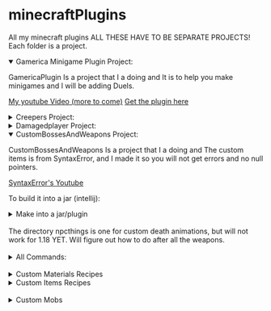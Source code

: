 # minecraftPlugins
All my minecraft plugins
ALL THESE HAVE TO BE SEPARATE PROJECTS! Each folder is a project.

<details open> 
   <summary> Gamerica Minigame Plugin Project: </summary>
   <p>GamericaPlugin Is a project that I a doing and It is to help you make minigames and I will be adding Duels.<p>
   <a href="https://www.youtube.com/watch?v=N6eRHioYZAM">My youtube Video (more to come)</a>   
   <a href=https://dev.bukkit.org/projects/gamerica_minigames_plugin>Get the plugin here</a>
</details>

<details close> 
   <summary>Creepers Project: </summary>
   </details>
   <details close> 
   <summary>Damagedplayer Project: </summary>
   </details>

<details open> 
   <summary> CustomBossesAndWeapons Project: </summary>
   <p>CustomBossesAndWeapons Is a project that I a doing and The custom items is from SyntaxError, and I made it so you will not get errors and no null pointers.<p>
   <a href=https://www.youtube.com/c/SyntaxErrorYT>SyntaxError's Youtube</a>

To build it into a jar (intellij):
<details close> 
   <summary>Make into a jar/plugin</summary>
   <a href=https://user-images.githubusercontent.com/78304954/150655726-7cbedf42-03e5-414b-b0cb-1e654becf87f.png>(Image)</a>
</details><br>
   The directory npcthings is one for custom death animations, but will not work for 1.18 YET. Will figure out how to do after all the weapons.<br><br>
   <details close>
      <summary>All Commands:</summary>
      <p>
      
# COMMANDS: <br>
# MOBS <br>
  necromancer: <br>
    description: Create a boss that will attack you! <br><br>
  revenant: <br>
    description: Creates a boss <br><br>
  zombieboss: <br>
    description: Creates a zombieboss! <br><br>
  skeletonboss: <br>
    description: Creates a skeletonboss! <br><br>
  necromancerapprentice: <br>
    description: create a boss apprentice <br><br>
  spawnBosses: <br>
    description: spawns all bosses <br><br>
  spawn: <br>
    description:Spawns Apprentice<br><br>
         
# CUSTOM ITEMS <br>
  giveall: <br>
    description: gives all <br><br>
  givegrapplinghook: <br>
    description: gives a grappling hook to the player <br><br>
  giveteleportsword: <br>
    description: gives a teleport sword to the player <br><br>
  givethegiftingfish: <br>
    description: gives the gifting fish to the player <br><br>
  giveexplosivebow: <br>
    description: gives an explosive bow to the player <br><br>
  giveinfinitewaterbucket: <br>
    description: gives an infinite water bucket to the player <br><br>
  giveinfinitelavabucket: <br>
    description: gives an infinite lava bucket to the player <br><br>
  givemachinegunbow: <br>
    description: gives a machine gun bow to the player <br><br>
  givemultibreakpickaxe: <br>
    description: gives a multibreak pickaxe to the player <br><br>
  givemidaspickaxe: <br>
    description: gives a midas pickaxe to the player <br><br>
  giveboomerang: <br>
    description: gives a boomerang to the player <br><br>
  givehomingbow: <br>
    description: gives a homing bow to the player <br><br>
  giverocketlauncher: <br>
    description: gives a rocket launcher to the player <br><br>
  givethrowingaxe: <br>
    description: gives a throwing axe to the player <br><br>
  giveundeadsword: <br>
    description: gives the player an undead sword <br><br>
  givethrowabletnt: <br>
    description: gives the player a throwable tnt <br><br>
  givelightningaxe: <br>
    description: gives the player a lightning axe <br><br>
  giveautosmeltpickaxe: <br>
    description: gives the player an autosmelt pickaxe <br><br>
  givesmokebow: <br>
    description: gives the player a smoke bow <br><br>
  givefireball: <br>
    description: gives the player a fireball <br><br>
  givetripleshotbow: <br>
    description: gives the player a triple shot bow <br><br>
  givebomberelytra: <br>
    description: gives the player a bomber elytra <br><br>
  giveautoshootchestplate: <br>
    description: gives the player an auto shoot chestplate <br><br>
  giveairstrikebow: <br>
    description: gives the player an air strike bow <br><br>
  givechunkminerpickaxe: <br>
    description: gives the player a chunk miner pickaxe <br><br>
  giveorecompass: <br>
    description: gives the player an ore compass <br><br>
  givezombieknightspawnegg: <br>
    description: gives the player a zombie knight spawn egg <br><br>
      </p>
   </details><br>
   <details close>
      <summary>Custom Materials Recipes</summary>
I also added Custom Recipes and Smelting Recipes for the items, I will later post a video on how I did them.
Here are images:
<details close>
  <summary>Hardened Diamonds</summary>
  <p>Here is to craft a diamond for the specials, and it is shapeless </p>
   <a href=https://user-images.githubusercontent.com/78304954/150661077-d226444f-c533-42c7-bb73-c8ef9e08dc85.png>Shapeless</a> In crafting table <br>
   <a href=https://user-images.githubusercontent.com/78304954/150661198-9c187493-a3d2-45ff-9eee-2a11ba835c67.png>Smelting</a> USE NORMAL DIAMONDS! (Furnace) <br>
     <p><h3>It will go slower than this!</h3> 
     <a href=https://user-images.githubusercontent.com/78304954/150661259-788bf054-ad8b-4051-9364-e92837bbbad0.mp4>Click to see </a>how to make in furnace.<p><br>
</details>
   <details close>
      <summary>Hardened Diamond Blocks</summary>
      In Blast furnace, Use a Hardened Diamond in it, it will take up to 1-3 minutes have not timed.
      <a href=https://user-images.githubusercontent.com/78304954/150661426-eeab9b21-d344-42a0-b84a-d4ad7ebb632f.png>Furnace</a><br>
   </details>

   </details>
   <details>
      <summary>Custom Items Recipes</summary>
      <p>Most of these items are in hypixel too! Thanks to SyntaxError we now have them!</p>
      <details close>
         <summary>Teleport Sword</summary>
         <p>This sword is going to teleport you 8 blocks infront of you.<p>
         <a href=https://user-images.githubusercontent.com/78304954/150690504-a2dd580a-1d22-440b-8431-c08cc0257587.png>Sword's Recipe</a>
      </details>
      <details close>
         <summary>Grappling Hook</summary>
         <p>This is going to make you jump in the direction of the way you click the fishing rod.<p>
         <a href=https://user-images.githubusercontent.com/78304954/150691390-aa3ca388-8218-4505-87e7-13d00310dd01.png>Grappling Recipe</a>
      </details>
      <details close>
         <summary>Explosive Bow</summary>
         <p>Creates an explosive bow.<p>
         <a href=>Explosive Bow Recipe</a>
      </details>
      <details close>
         <summary>Other recipes</summary>
          <a href="https://docs.google.com/document/d/1T7PFGx8Vla2FvG17kedqE-mD5uR1JRngFGKuj_LzYp8/edit?usp=sharing">Link to mostly all the photos</a>
      </details>
   </details><br>
   
<details close> 
   <summary>Custom Mobs</summary>
      <p>/mobManager/ Is where I keep all my cutom mobs and they were made by me but with the help of Syntax Errors video it was made possible.</p>
</details>
 
</details>
